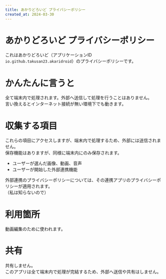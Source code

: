 ```yaml
---
title: あかりどろいど プライバシーポリシー
created_at: 2024-03-30
---
```


# あかりどろいど プライバシーポリシー
これはあかりどろいど（アプリケーションID `io.github.takusan23.akaridroid`）のプライバシーポリシーです。

# かんたんに言うと
全て端末内で処理されます。外部へ送信して処理を行うことはありません。  
言い換えるとインターネット接続が無い環境下でも動きます。

# 収集する項目
これらの項目にアクセスしますが、端末内で処理するため、外部には送信されません。  
保存機能はありますが、同様に端末内にのみ保存されます。

- ユーザーが選んだ画像、動画、音声
- ユーザーが開始した外部連携機能

外部連携のプライバシーポリシーについては、その連携アプリのプライバシーポリシーが適用されます。  
（私は知らないので）

# 利用箇所
動画編集のために使われます。

# 共有
共有しません。  
このアプリは全て端末内で処理が完結するため、外部へ送信や共有はしません。